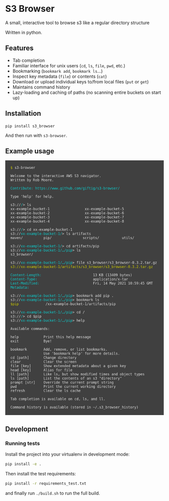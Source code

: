 # S3 Browser

A small, interactive tool to browse s3 like a regular directory structure

Written in python.

## Features
  * Tab completion
  * Familiar interface for unix users (`cd`, `ls`, `file`, `pwd`, etc.)
  * Bookmarking (`bookmark add`, `bookmark ls`...)
  * Inspect key metadata (`file`) or contents (`cat`)
  * Download or upload individual keys to/from local files (`put` or `get`)
  * Maintains command history
  * Lazy-loading and caching of paths (no scanning entire buckets on start up)

## Installation

`pip install s3_browser`

And then run with `s3-browser`.

## Example usage

![Usage example][usage-1]

## Development

### Running tests

Install the project into your virtualenv in development mode:

```bash
pip install -e .
```

Then install the test requirements:

```bash
pip install -r requirements_test.txt
```

and finally run `./build.sh` to run the full build.

[usage-1]: readme-resources/usage-1.png "Usage example"
